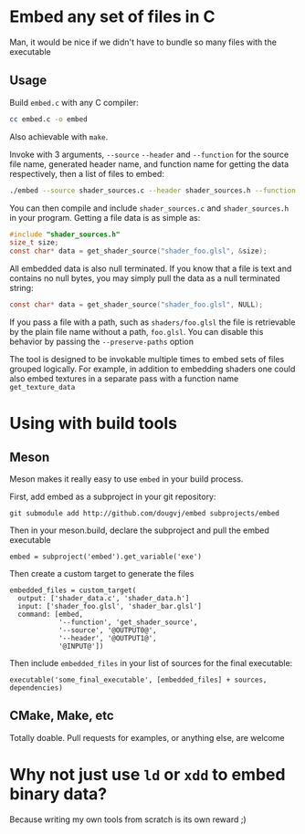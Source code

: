 # Embed any set of files in C

Man, it would be nice if we didn't have to bundle so many files with the
executable

## Usage

Build `embed.c` with any C compiler:

```bash
cc embed.c -o embed
```

Also achievable with `make`.

Invoke with 3 arguments, `--source` `--header` and `--function` for the source
file name, generated header name, and function name for getting the data
respectively, then a list of files to embed:

```bash
./embed --source shader_sources.c --header shader_sources.h --function get_shader_source shader_foo.glsl shader_bar.glsl
```

You can then compile and include `shader_sources.c` and `shader_sources.h` in
your program. Getting a file data is as simple as:

```c
#include "shader_sources.h"
size_t size;
const char* data = get_shader_source("shader_foo.glsl", &size);
```

All embedded data is also null terminated. If you know that a file is text and
contains no null bytes, you may simply pull the data as a null terminated
string:

```c
const char* data = get_shader_source("shader_foo.glsl", NULL);
```

If you pass a file with a path, such as `shaders/foo.glsl` the file is
retrievable by the plain file name without a path, `foo.glsl`. You can disable
this behavior by passing the `--preserve-paths` option

The tool is designed to be invokable multiple times to embed sets of files
grouped logically. For example, in addition to embedding shaders one could also
embed textures in a separate pass with a function name `get_texture_data`

# Using with build tools

## Meson

Meson makes it really easy to use `embed` in your build process.

First, add embed as a subproject in your git repository:

`git submodule add http://github.com/dougvj/embed subprojects/embed`


Then in your meson.build, declare the subproject and pull the embed executable

```meson
embed = subproject('embed').get_variable('exe')
```

Then create a custom target to generate the files

```meson
embedded_files = custom_target(
  output: ['shader_data.c', 'shader_data.h']
  input: ['shader_foo.glsl', 'shader_bar.glsl']
  command: [embed,
            '--function', 'get_shader_source',
            '--source', '@OUTPUT0@',
            '--header', '@OUTPUT1@',
            '@INPUT@'])
```

Then include `embedded_files` in your list of sources for the final executable:

```
executable('some_final_executable', [embedded_files] + sources, dependencies)
```

## CMake, Make, etc

Totally doable. Pull requests for examples, or anything else, are welcome

# Why not just use `ld` or `xdd` to embed binary data?

Because writing my own tools from scratch is its own reward ;)

